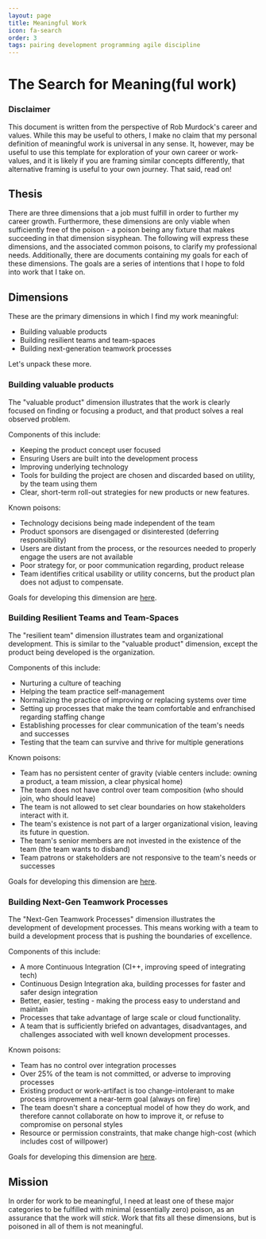 ```yaml
---
layout: page
title: Meaningful Work
icon: fa-search
order: 3
tags: pairing development programming agile discipline
---
```


# The Search for Meaning(ful work)

### Disclaimer

This document is written from the perspective of Rob Murdock's career and values. While this may be useful to others, I make no claim that my personal definition of meaningful work is universal in any sense. It, however, may be useful to use this template for exploration of your own career or work-values, and it is likely if you are framing similar concepts differently, that alternative framing is useful to your own journey. That said, read on! 

## Thesis

There are three dimensions that a job must fulfill in order to further my career growth. Furthermore, these dimensions are only viable when sufficiently free of the poison - a poison being any fixture that makes succeeding in that dimension sisyphean. The following will express these dimensions, and the associated common poisons, to clarify my professional needs. Additionally, there are documents containing my goals for each of these dimensions. The goals are a series of intentions that I hope to fold into work that I take on. 

## Dimensions

These are the primary dimensions in which I find my work meaningful:

  - Building valuable products
  - Building resilient teams and team-spaces
  - Building next-generation teamwork processes
  
Let's unpack these more.

### Building valuable products

The "valuable product" dimension illustrates that the work is clearly focused on finding or focusing a product, and that product solves a real observed problem.

Components of this include:
  
  - Keeping the product concept user focused
  - Ensuring Users are built into the development process
  - Improving underlying technology
  - Tools for building the project are chosen and discarded based on utility, by the team using them
  - Clear, short-term roll-out strategies for new products or new features. 

Known poisons:

  - Technology decisions being made independent of the team
  - Product sponsors are disengaged or disinterested (deferring responsibility)
  - Users are distant from the process, or the resources needed to properly engage the users are not available
  - Poor strategy for, or poor communication regarding, product release
  - Team identifies critical usability or utility concerns, but the product plan does not adjust to compensate.

Goals for developing this dimension are [here](ValuableProducts).

### Building Resilient Teams and Team-Spaces

The "resilient team" dimension illustrates team and organizational development. This is similar to the "valuable product" dimension, except the product being developed is the organization. 

Components of this include:

  - Nurturing a culture of teaching
  - Helping the team practice self-management
  - Normalizing the practice of improving or replacing systems over time
  - Setting up processes that make the team comfortable and enfranchised regarding staffing change
  - Establishing processes for clear communication of the team's needs and successes
  - Testing that the team can survive and thrive for multiple generations
  
Known poisons:

  - Team has no persistent center of gravity (viable centers include: owning a product, a team mission, a clear physical home)
  - The team does not have control over team composition (who should join, who should leave)
  - The team is not allowed to set clear boundaries on how stakeholders interact with it.
  - The team's existence is not part of a larger organizational vision, leaving its future in question.
  - The team's senior members are not invested in the existence of the team (the team wants to disband)
  - Team patrons or stakeholders are not responsive to the team's needs or successes

Goals for developing this dimension are [here](ResilientTeamsAndOrgs).

### Building Next-Gen Teamwork Processes

The "Next-Gen Teamwork Processes" dimension illustrates the development of development processes. This means working with a team to build a development process that is pushing the boundaries of excellence.

Components of this include:

  - A more Continuous Integration (CI++, improving speed of integrating tech)
  - Continuous Design Integration aka, building processes for faster and safer design integration
  - Better, easier, testing - making the process easy to understand and maintain
  - Processes that take advantage of large scale or cloud functionality.
  - A team that is sufficiently briefed on advantages, disadvantages, and challenges associated with well known development processes. 
  
Known poisons:

  - Team has no control over integration processes
  - Over 25% of the team is not committed, or adverse to improving processes
  - Existing product or work-artifact is too change-intolerant to make process improvement a near-term goal (always on fire)
  - The team doesn't share a conceptual model of how they do work, and therefore cannot collaborate on how to improve it, or refuse to compromise on personal styles
  - Resource or permission constraints, that make change high-cost (which includes cost of willpower)
  
Goals for developing this dimension are [here](NextGenProcessesGoals).
  
## Mission
  
  In order for work to be meaningful, I need at least one of these major categories to be fulfilled with minimal (essentially zero) poison, as an assurance that the work will *stick*. Work that fits all these dimensions, but is poisoned in all of them is not meaningful.